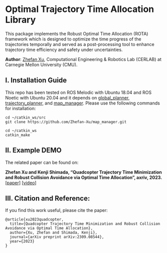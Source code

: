 # Optimal Trajectory Time Allocation Library
This package implements the Robust Optimal Time Allocation (ROTA) framework which is designed to optimize the time progress of the trajectories temporally and served as a post-processing tool to enhance trajectory time efficiency and safety under uncertainties.

**Author**: [Zhefan Xu](https://zhefanxu.com/), Computational Engineering & Robotics Lab (CERLAB) at Carnegie Mellon University (CMU).

## I. Installation Guide
This repo has been tested on ROS Melodic with Ubuntu 18.04 and ROS Noetic with Ubuntu 20.04 and it depends on [global_planner](https://github.com/Zhefan-Xu/tracking_controller/edit/main/README.md), [trajectory_planner](trajectory_planner), and [map_manager](https://github.com/Zhefan-Xu/trajectory_planner). Please use the following commands for installation:
```
cd ~/catkin_ws/src
git clone https://github.com/Zhefan-Xu/map_manager.git

cd ~/catkin_ws
catkin_make
```


## II. Example DEMO


The related paper can be found on:

**Zhefan Xu and Kenji Shimada, “Quadcopter Trajectory Time Minimization and Robust Collision Avoidance via Optimal Time Allocation”, axriv, 2023.** [\[paper\]](https://arxiv.org/abs/2309.08544) [\[video\]](https://youtu.be/wI8KGcxsyMI?si=1QfDPrm8s6Hfv8vf)


## III. Citation and Reference:
If you find this work useful, please cite the paper:
```
@article{xu2023quadcopter,
  title={Quadcopter Trajectory Time Minimization and Robust Collision Avoidance via Optimal Time Allocation},
  author={Xu, Zhefan and Shimada, Kenji},
  journal={arXiv preprint arXiv:2309.08544},
  year={2023}
}
```



